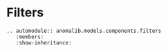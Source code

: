 # Filters

```{eval-rst}
.. automodule:: anomalib.models.components.filters
   :members:
   :show-inheritance:
```
